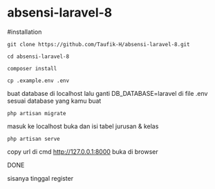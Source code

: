 # absensi-laravel-8
#installation
```
git clone https://github.com/Taufik-H/absensi-laravel-8.git
```
```
cd absensi-laravel-8
```
```
composer install
```
```
cp .example.env .env
```
buat database di localhost lalu
ganti DB_DATABASE=laravel di file .env sesuai database yang kamu buat

```
php artisan migrate
```
masuk ke localhost buka dan isi tabel jurusan & kelas

```
php artisan serve
```
copy url di cmd  http://127.0.0.1:8000
buka di browser

DONE

sisanya tinggal register 
